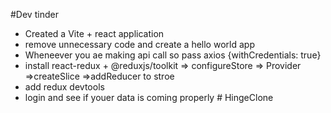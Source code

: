 #Dev tinder

- Created a Vite + react application
- remove unnecessary code and create a hello world app
- Wheneever you ae making api call so pass axios {withCredentials: true}
- install react-redux + @reduxjs/toolkit => configureStore => Provider =>createSlice =>addReducer to stroe
- add redux devtools
- login and see if youer data is coming properly 
#   H i n g e C l o n e  
 